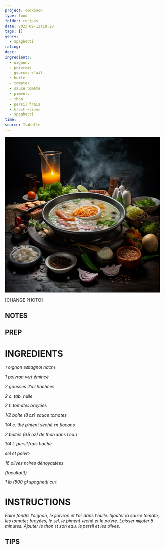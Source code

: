 ```yaml
---
project: cookbook
type: food
folder: recipes
date: 2023-09-12T18:28
tags: []
genre:
  - spaghetti
rating: 
desc: 
ingredients:
  - oignons
  - poivrons
  - gousses d'ail
  - huile
  - tomates
  - sauce tomate
  - piments
  - thon
  - persil frais
  - black olives
  - spaghetti
time: 
source: Isabelle
---
```


![IMAGE](_default.png)


[CHANGE PHOTO]


## NOTES




## PREP


# INGREDIENTS

_1 oignon espagnol haché_

_1 poivron vert émincé_

_2 gousses d’ail hachées_

_2 c. tab. huile_

_2 t. tomates broyées_

_1/2 boîte (8 oz) sauce tomates_

_1/4 c. thé piment séché en flocons_

_2 boîtes (6.5 oz) de thon dans l’eau_

_1/4 t. persil frais haché_

_sel et poivre_

_16 olives noires dénoyautées_

_(facultatif)_

_1 lb (500 g) spaghetti cuit_



# INSTRUCTIONS

_Faire fondre l’oignon, le poivron et l’ail dans_
_l’huile. Ajouter la sauce tomate, les tomates_
_broyées, le sel, le piment séché et le poivre._
_Laisser mijoter 5 minutes. Ajouter le thon et_
_son eau, le persil et les olives._



## TIPS




